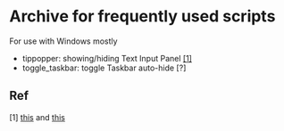 # Archive for frequently used scripts

For use with Windows mostly
* tippopper: showing/hiding Text Input Panel [[1]](##Ref)
* toggle_taskbar: toggle Taskbar auto-hide [?]

## Ref
[1] [this](http://courtingeliza.blogspot.com/2012/12/tablet-pc-input-panel-and-autohotkey.html) and [this](http://www.autohotkey.com/board/topic/36272-solved-tablet-input-panel-showhide/)
